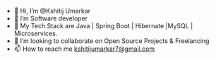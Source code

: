 - 👋 Hi, I’m @Kshitij Umarkar 
- 👀 I’m Software developer
- 🌱 My Tech Stack are Java | Spring Boot | Hibernate |MySQL | Microservices.
- 💞️ I’m looking to collaborate on Open Source Projects & Freelancing
- 📫 How to reach me kshitijumarkar7@gmail.com

<!---
Kshitij57/Kshitij57 is a ✨ special ✨ repository because its `README.md` (this file) appears on your GitHub profile.
You can click the Preview link to take a look at your changes.
--->
